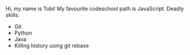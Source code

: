 Hi, my name is Tobi!
My favourite codeschool path is JavaScript.
Deadly skills:
* Git
* Python
* Java
* Killing history using git rebase

